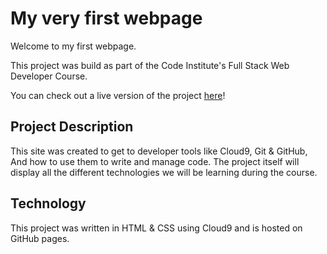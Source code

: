 # My very first webpage
Welcome to my first webpage.

This project was build as part of the Code Institute's Full Stack Web Developer Course.

You can check out a live version of the project <a href="https://jurekcistudent.github.io/my-first-website/index.html" target="_blank" />here</a>!

## Project Description
This site was created to get to developer tools like Cloud9, Git & GitHub, And how to use them to write and manage code. The project itself will display all the different technologies we will be learning during the course.

## Technology
This project was written in HTML & CSS using Cloud9 and is hosted on GitHub pages.